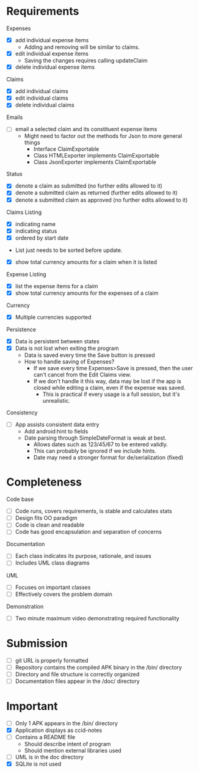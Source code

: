 Requirements
============
Expenses
- [X] add individual expense items
  * Adding and removing will be similar to claims.
- [X] edit individual expense items
  * Saving the changes requires calling updateClaim
- [X] delete individual expense items

Claims
- [X] add individual claims
- [X] edit individual claims
- [X] delete individual claims

Emails
- [ ] email a selected claim and its constituent expense items
  * Might need to factor out the methods for Json to more general things
    * Interface ClaimExportable
    * Class HTMLExporter implements ClaimExportable
    * Class JsonExporter implements ClaimExportable

Status
- [X] denote a claim as submitted (no further edits allowed to it)
- [X] denote a submitted claim as returned (further edits allowed to it)
- [X] denote a submitted claim as approved (no further edits allowed to it)

Claims Listing
- [X]   indicating name
- [X]   indicating status
- [X]   ordered by start date
  * List just needs to be sorted before update.
- [X]   show total currency amounts for a claim when it is listed

Expense Listing
- [X] list the expense items for a claim
- [X] show total currency amounts for the expenses of a claim

Currency
- [X] Multiple currencies supported

Persistence
- [X] Data is persistent between states
- [X] Data is not lost when exiting the program
  * Data is saved every time the Save button is pressed
  * How to handle saving of Expenses?
    * If we save every time Expenses>Save is pressed, then the user can't cancel from the Edit Claims view.
    * If we don't handle it this way, data may be lost if the app is closed while editing a claim, even if the expense was saved.
      * This is practical if every usage is a full session, but it's unrealistic.

Consistency
- [ ] App assists consistent data entry
  * Add android:hint to fields
  * Date parsing through SimpleDateFormat is weak at best.
    * Allows dates such as 123/45/67 to be entered validly.
     * This can probably be ignored if we include hints.
    * Date may need a stronger format for de/serialization (fixed)

Completeness
============
Code base
- [ ] Code runs, covers requirements, is stable and calculates stats
- [ ] Design fits OO paradigm
- [ ] Code is clean and readable
- [ ] Code has good encapsulation and separation of concerns

Documentation
- [ ] Each class indicates its purpose, rationale, and issues
- [ ] Includes UML class diagrams

UML
- [ ] Focuses on important classes
- [ ] Effectively covers the problem domain

Demonstration
- [ ] Two minute maximum video demonstrating required functionality

Submission
==========
- [ ] git URL is properly formatted
- [ ] Repository contains the compiled APK binary in the /bin/ directory
- [ ] Directory and file structure is correctly organized
- [ ] Documentation files appear in the /doc/ directory

Important
=========
- [ ] Only 1 APK appears in the /bin/ directory
- [X] Application displays as ccid-notes
- [ ] Contains a README file
  * Should describe intent of program
  * Should mention external libraries used
- [ ] UML is in the doc directory
- [X] SQLite is not used
